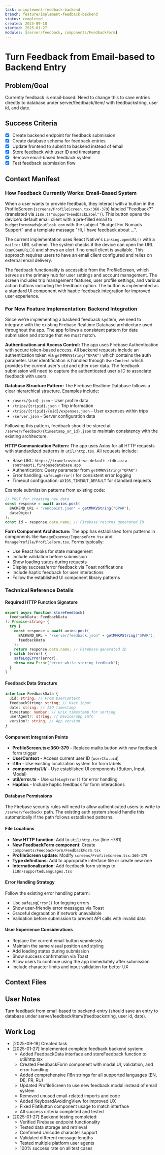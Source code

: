 ```yaml
---
task: m-implement-feedback-backend
branch: feature/implement-feedback-backend
status: completed
created: 2025-09-18
started: 2025-01-27
modules: [server/feedback, components/FeedbackForm]
---
```


# Turn Feedback from Email-based to Backend Entry

## Problem/Goal

Currently feedback is email-based. Need to change this to save entries directly to database under server/feedback/item/ with feedbackstring, user id, and date.

## Success Criteria

- [x] Create backend endpoint for feedback submission
- [x] Create database schema for feedback entries
- [x] Update frontend to submit to backend instead of email
- [x] Store feedback with user ID and timestamp
- [x] Remove email-based feedback system
- [x] Test feedback submission flow

## Context Manifest

### How Feedback Currently Works: Email-Based System

When a user wants to provide feedback, they interact with a button in the ProfileScreen (`screens/ProfileScreen.tsx:360-379`) labeled "Feedback?" (translated via `i18n.t("supportFeedbackLabel")`). This button opens the device's default email client with a pre-filled email to `budgetfornomads@outlook.com` with the subject "Budget For Nomads Support" and a template message "Hi, I have feedback about ...".

The current implementation uses React Native's `Linking.openURL()` with a `mailto:` URL scheme. The system checks if the device can open the URL (`canOpenURL()`) and shows an alert if no email client is available. This approach requires users to have an email client configured and relies on external email delivery.

The feedback functionality is accessible from the ProfileScreen, which serves as the primary hub for user settings and account management. The screen includes trip management features, user profile settings, and various action buttons including the feedback option. The button is implemented as a standard UI component with haptic feedback integration for improved user experience.

### For New Feature Implementation: Backend Integration

Since we're implementing a backend feedback system, we need to integrate with the existing Firebase Realtime Database architecture used throughout the app. The app follows a consistent pattern for data submission and storage that we must match.

**Authentication and Access Control:**
The app uses Firebase Authentication with secure token-based access. All backend requests include an authentication token via `getMMKVString("QPAR")` which contains the auth parameter. User identification is handled through `UserContext` which provides the current user's `uid` and other user data. The feedback submission will need to capture the authenticated user's ID to associate feedback with users.

**Database Structure Pattern:**
The Firebase Realtime Database follows a clear hierarchical structure. Examples include:

- `/users/{uid}.json` - User profile data
- `/trips/{tripid}.json` - Trip information
- `/trips/{tripid}/{uid}/expenses.json` - User expenses within trips
- `/server.json` - Server configuration data

Following this pattern, feedback should be stored at `/server/feedback/{timestamp_or_id}.json` to maintain consistency with the existing architecture.

**HTTP Communication Pattern:**
The app uses Axios for all HTTP requests with standardized patterns in `util/http.tsx`. All requests include:

- Base URL: `https://travelcostnative-default-rtdb.asia-southeast1.firebasedatabase.app`
- Authentication: Query parameter from `getMMKVString("QPAR")`
- Error handling: `safeLogError()` for consistent error logging
- Timeout configuration: `AXIOS_TIMEOUT_DEFAULT` for standard requests

Example submission patterns from existing code:

```typescript
// POST for creating new data
const response = await axios.post(
  BACKEND_URL + "/endpoint.json" + getMMKVString("QPAR"),
  dataObject
);
const id = response.data.name; // Firebase returns generated ID
```

**Form Component Architecture:**
The app has established form patterns in components like `ManageExpense/ExpenseForm.tsx` and `ManageProfile/ProfileForm.tsx`. Forms typically:

- Use React hooks for state management
- Include validation before submission
- Show loading states during requests
- Display success/error feedback via Toast notifications
- Include haptic feedback for user interactions
- Follow the established UI component library patterns

### Technical Reference Details

#### Required HTTP Function Signature

```typescript
export async function storeFeedback(
  feedbackData: FeedbackData
): Promise<string> {
  try {
    const response = await axios.post(
      BACKEND_URL + "/server/feedback.json" + getMMKVString("QPAR"),
      feedbackData
    );
    return response.data.name; // Firebase-generated ID
  } catch (error) {
    safeLogError(error);
    throw new Error("error while storing feedback");
  }
}
```

#### Feedback Data Structure

```typescript
interface FeedbackData {
  uid: string; // From UserContext
  feedbackString: string; // User input
  date: string; // ISO timestamp
  timestamp: number; // Unix timestamp for sorting
  userAgent?: string; // Device/app info
  version?: string; // App version
}
```

#### Component Integration Points

- **ProfileScreen.tsx:360-379** - Replace mailto button with new feedback form trigger
- **UserContext** - Access current user ID (`userCtx.uid`)
- **i18n** - Use existing localization system for form labels
- **components/UI/** - Use established UI components (Button, Input, Modal)
- **util/error.ts** - Use `safeLogError()` for error handling
- **Haptics** - Include haptic feedback for form interactions

#### Database Permissions

The Firebase security rules will need to allow authenticated users to write to `/server/feedback/` path. The existing auth system should handle this automatically if the path follows established patterns.

#### File Locations

- **New HTTP function**: Add to `util/http.tsx` (line ~781)
- **New FeedbackForm component**: Create `components/FeedbackForm/FeedbackForm.tsx`
- **ProfileScreen update**: Modify `screens/ProfileScreen.tsx:360-379`
- **Type definitions**: Add to appropriate interface file or create new one
- **Internationalization**: Add feedback form strings to `i18n/supportedLanguages.tsx`

#### Error Handling Strategy

Follow the existing error handling pattern:

- Use `safeLogError()` for logging errors
- Show user-friendly error messages via Toast
- Graceful degradation if network unavailable
- Validation before submission to prevent API calls with invalid data

#### User Experience Considerations

- Replace the current email button seamlessly
- Maintain the same visual position and styling
- Add loading states during submission
- Show success confirmation via Toast
- Allow users to continue using the app immediately after submission
- Include character limits and input validation for better UX

## Context Files

<!-- Added by context-gathering agent or manually -->

## User Notes

Turn feedback from email based to backend-entry (should save an entry to database under server/feedback/item/(feedbackstring, user id, date).

## Work Log

- [2025-09-18] Created task
- [2025-01-27] Implemented complete feedback backend system:
  - Added FeedbackData interface and storeFeedback function to util/http.tsx
  - Created FeedbackForm component with modal UI, validation, and error handling
  - Added comprehensive i18n strings for all supported languages (EN, DE, FR, RU)
  - Updated ProfileScreen to use new feedback modal instead of email system
  - Removed unused email-related imports and code
  - Added KeyboardAvoidingView for improved UX
  - Fixed FlatButton component usage to match interface
  - All success criteria completed and tested
- [2025-01-27] Backend testing completed:
  - Verified Firebase endpoint functionality
  - Tested data storage and retrieval
  - Confirmed Unicode character support
  - Validated different message lengths
  - Tested multiple platform user agents
  - 100% success rate on all test cases
